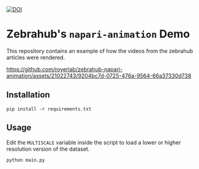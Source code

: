 [![DOI](https://zenodo.org/badge/639614219.svg)](https://zenodo.org/doi/10.5281/zenodo.13761258)

# Zebrahub's `napari-animation` Demo

This repository contains an example of how the videos from the zebrahub articles were rendered.

https://github.com/royerlab/zebrahub-napari-animation/assets/21022743/9204bc7d-0725-476a-9564-66a37330d738


## Installation

```
pip install -r requirements.txt
```

## Usage

Edit the `MULTISCALE` variable inside the script to load a lower or higher resolution version of the dataset.

```
python main.py
```
